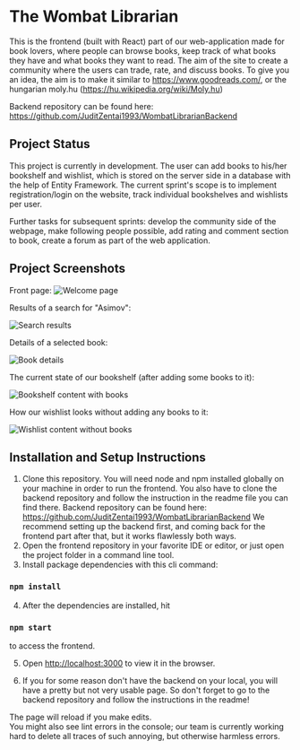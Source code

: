 ﻿# The Wombat Librarian
 
This is the frontend (built with React) part of our web-application made for book lovers, where people can browse books, keep track of what books they have and what books they want to read. The aim of the site to create a community where the users can trade, rate, and discuss books.
To give you an idea, the aim is to make it similar to https://www.goodreads.com/, or the hungarian moly.hu (https://hu.wikipedia.org/wiki/Moly.hu)

Backend repository can be found here: https://github.com/JuditZentai1993/WombatLibrarianBackend

## Project Status

This project is currently in development. The user can add books to his/her bookshelf and wishlist, which is stored on the server side in a database with the help of Entity Framework. The current sprint's scope is to implement registration/login on the website, track individual bookshelves and wishlists per user.

Further tasks for subsequent sprints: develop the community side of the webpage, make following people possible, add rating and comment section to book, create a forum as part of the web application.

## Project Screenshots

Front page:
![Welcome page](https://i.ibb.co/2czn1dC/wombat-Librarian01.png)

Results of a search for "Asimov":

![Search results](https://i.ibb.co/XJDFRtL/wombat-Librarian02.png)

Details of a selected book:

![Book details](https://i.ibb.co/dD2vFRn/wombat03.png)

The current state of our bookshelf (after adding some books to it):

![Bookshelf content with books](https://i.ibb.co/mtdmDnx/wombat04.png)

How our wishlist looks without adding any books to it:

![Wishlist content without books](https://i.ibb.co/vVLL3ZY/wombat05.png)

## Installation and Setup Instructions

1. Clone this repository. You will need node and npm installed globally on your machine in order to run the frontend.
   You also have to clone the backend repository and follow the instruction in the readme file you can find there.
   Backend repository can be found here: https://github.com/JuditZentai1993/WombatLibrarianBackend
   We recommend setting up the backend first, and coming back for the frontend part after that, but it works flawlessly both ways.
2. Open the frontend repository in your favorite IDE or editor, or just open the project folder in a command line tool.
3. Install package dependencies with this cli command:
### `npm install`
4. After the dependencies are installed, hit
### `npm start`
to access the frontend.

5. Open [http://localhost:3000](http://localhost:3000) to view it in the browser.

6. If you for some reason don't have the backend on your local, you will have a pretty but not very usable page. So don't forget to go to the backend repository and follow the instructions in the readme!

The page will reload if you make edits.\
You might also see lint errors in the console; our team is currently working hard to delete all traces of such annoying, but otherwise harmless errors.
